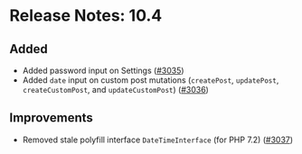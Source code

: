 # Release Notes: 10.4

## Added

- Added password input on Settings ([#3035](https://github.com/GatoGraphQL/GatoGraphQL/pull/3035))
- Added `date` input on custom post mutations (`createPost`, `updatePost`, `createCustomPost`, and `updateCustomPost`) ([#3036](https://github.com/GatoGraphQL/GatoGraphQL/pull/3036))

## Improvements

- Removed stale polyfill interface `DateTimeInterface` (for PHP 7.2) ([#3037](https://github.com/GatoGraphQL/GatoGraphQL/pull/3037))

